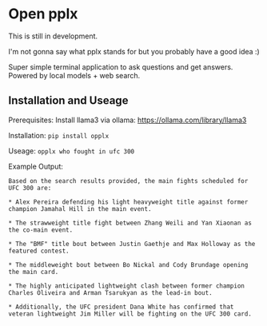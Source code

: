 # Open pplx

This is still in development.

I'm not gonna say what pplx stands for but you probably have a good idea :)

Super simple terminal application to ask questions and get answers. Powered by
local models + web search.

## Installation and Useage

Prerequisites: Install llama3 via ollama: https://ollama.com/library/llama3


Installation: `pip install opplx`

Useage: `opplx who fought in ufc 300`

Example Output:

```
Based on the search results provided, the main fights scheduled for UFC 300 are:

* Alex Pereira defending his light heavyweight title against former champion Jamahal Hill in the main event.

* The strawweight title fight between Zhang Weili and Yan Xiaonan as the co-main event.

* The "BMF" title bout between Justin Gaethje and Max Holloway as the featured contest.

* The middleweight bout between Bo Nickal and Cody Brundage opening the main card.

* The highly anticipated lightweight clash between former champion Charles Oliveira and Arman Tsarukyan as the lead-in bout.

* Additionally, the UFC president Dana White has confirmed that veteran lightweight Jim Miller will be fighting on the UFC 300 card.
```